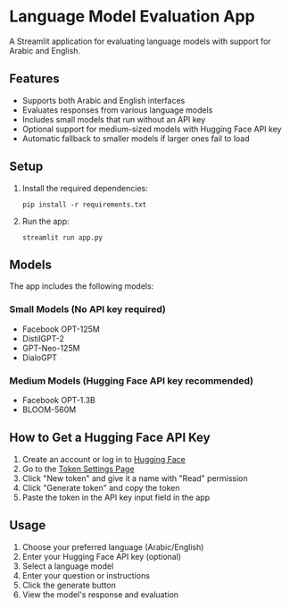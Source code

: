 # Language Model Evaluation App

A Streamlit application for evaluating language models with support for Arabic and English.

## Features

- Supports both Arabic and English interfaces
- Evaluates responses from various language models
- Includes small models that run without an API key
- Optional support for medium-sized models with Hugging Face API key
- Automatic fallback to smaller models if larger ones fail to load

## Setup

1. Install the required dependencies:
   ```
   pip install -r requirements.txt
   ```

2. Run the app:
   ```
   streamlit run app.py
   ```

## Models

The app includes the following models:

### Small Models (No API key required)
- Facebook OPT-125M
- DistilGPT-2
- GPT-Neo-125M
- DialoGPT

### Medium Models (Hugging Face API key recommended)
- Facebook OPT-1.3B
- BLOOM-560M

## How to Get a Hugging Face API Key

1. Create an account or log in to [Hugging Face](https://huggingface.co/)
2. Go to the [Token Settings Page](https://huggingface.co/settings/tokens)
3. Click "New token" and give it a name with "Read" permission
4. Click "Generate token" and copy the token
5. Paste the token in the API key input field in the app

## Usage

1. Choose your preferred language (Arabic/English)
2. Enter your Hugging Face API key (optional)
3. Select a language model
4. Enter your question or instructions
5. Click the generate button
6. View the model's response and evaluation 